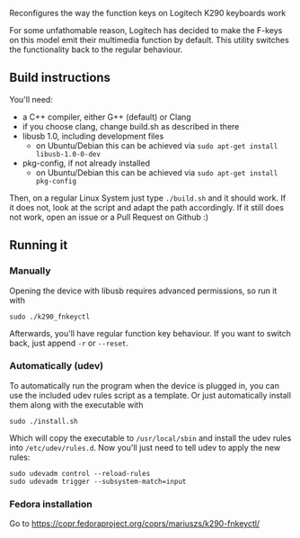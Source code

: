 Reconfigures the way the function keys on Logitech K290 keyboards work

For some unfathomable reason, Logitech has decided to make the F-keys on this 
model emit their multimedia function by default.
This utility switches the functionality back to the regular behaviour.

## Build instructions

You'll need:

 - a C++ compiler, either G++ (default) or Clang
 - if you choose clang, change build.sh as described in there
 - libusb 1.0, including development files
   - on Ubuntu/Debian this can be achieved via `sudo apt-get install libusb-1.0-0-dev`
 - pkg-config, if not already installed
   - on Ubuntu/Debian this can be achieved via `sudo apt-get install pkg-config`

Then, on a regular Linux System just type `./build.sh` and it should work.
If it does not, look at the script and adapt the path accordingly.
If it still does not work, open an issue or a Pull Request on Github :)

## Running it

### Manually

Opening the device with libusb requires advanced permissions, so run it with

    sudo ./k290_fnkeyctl

Afterwards, you'll have regular function key behaviour. If you want to switch
back, just append `-r` or `--reset`.

### Automatically (udev)

To automatically run the program when the device is plugged in, you can use
the included udev rules script as a template. Or just automatically install
them along with the executable with

    sudo ./install.sh

Which will copy the executable to `/usr/local/sbin` and install the udev rules
into `/etc/udev/rules.d`.
Now you'll just need to tell udev to apply the new rules:

    sudo udevadm control --reload-rules
    sudo udevadm trigger --subsystem-match=input

### Fedora installation

Go to https://copr.fedoraproject.org/coprs/mariuszs/k290-fnkeyctl/
